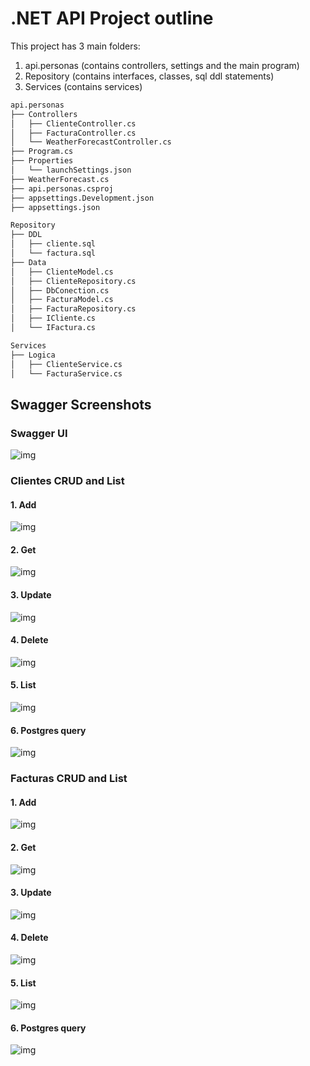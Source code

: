 # .NET API Project outline 

This project has 3 main folders:

1. api.personas (contains controllers, settings and the main program)
2. Repository (contains interfaces, classes, sql ddl statements)
3. Services (contains services)

```bash
api.personas
├── Controllers
│   ├── ClienteController.cs
│   ├── FacturaController.cs
│   └── WeatherForecastController.cs
├── Program.cs
├── Properties
│   └── launchSettings.json
├── WeatherForecast.cs
├── api.personas.csproj
├── appsettings.Development.json
├── appsettings.json 
```
  
```bash
Repository
├── DDL
│   ├── cliente.sql
│   └── factura.sql
├── Data
│   ├── ClienteModel.cs
│   ├── ClienteRepository.cs
│   ├── DbConection.cs
│   ├── FacturaModel.cs
│   ├── FacturaRepository.cs
│   ├── ICliente.cs
│   └── IFactura.cs
```
```bash
Services
├── Logica
│   ├── ClienteService.cs
│   └── FacturaService.cs
```

## Swagger Screenshots

### Swagger UI
![img](Swagger_screenshots/swaggerUI.png)

### Clientes CRUD and List

#### 1. Add
![img](Swagger_screenshots/Cadd.png)
#### 2. Get
![img](Swagger_screenshots/Cget.png)
#### 3. Update
![img](Swagger_screenshots/Cupdate.png)
#### 4. Delete
![img](Swagger_screenshots/Cdelete.png)
#### 5. List
![img](Swagger_screenshots/Clist.png)
#### 6. Postgres query
![img](Swagger_screenshots/Cquery.png)

### Facturas CRUD and List

#### 1. Add
![img](Swagger_screenshots/Fadd.png)
#### 2. Get
![img](Swagger_screenshots/Fget.png)
#### 3. Update
![img](Swagger_screenshots/Fupdate.png)
#### 4. Delete
![img](Swagger_screenshots/Fdelete.png)
#### 5. List
![img](Swagger_screenshots/Flist.png)
#### 6. Postgres query
![img](Swagger_screenshots/Fquery.png)
